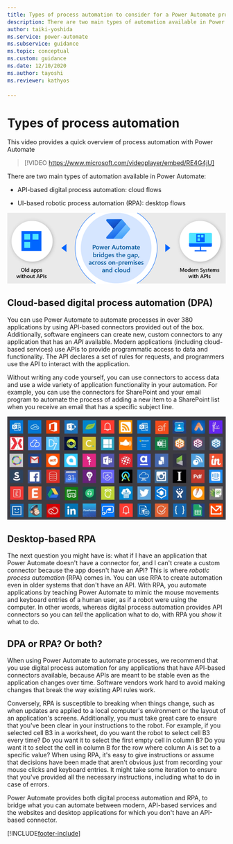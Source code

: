```yaml
---
title: Types of process automation to consider for a Power Automate project | Microsoft Docs
description: There are two main types of automation available in Power Automate, API-based digital process automation (DPA) and UI-based robotic process automation (RPA).
author: taiki-yoshida
ms.service: power-automate
ms.subservice: guidance
ms.topic: conceptual
ms.custom: guidance
ms.date: 12/10/2020
ms.author: tayoshi
ms.reviewer: kathyos

---
```


# Types of process automation

This video provides a quick overview of process automation with Power Automate
> [!VIDEO https://www.microsoft.com/videoplayer/embed/RE4G4jU]

There are two main types of automation available in Power Automate:

- API-based digital process automation: cloud flows

- UI-based robotic process automation (RPA): desktop flows

![Power Automate bridges the gap between old apps without APIs and modern API-based systems](media/bridge-the-gap.png "Power Automate bridges the gap between old apps without APIs and modern API-based systems")

## Cloud-based digital process automation (DPA)

You can use Power Automate to automate processes in over 380 applications by using API-based
connectors provided out of the box. Additionally,
software engineers can create new, custom connectors to any application that has
an *API* available. Modern applications (including cloud-based services) use APIs
to provide programmatic access to data and functionality. The API declares a set
of rules for requests, and programmers use the API to interact with the
application.

Without writing any code yourself, you can use connectors to access data and use
a wide variety of application functionality in your automation. For example, you
can use the connectors for SharePoint and your email program to automate the process of adding a new item to a SharePoint list when you receive an email
that has a specific subject line.

![Gallery of connectors](media/connector-list.png "Gallery of connectors")

## Desktop-based RPA

The next question you might have is: what if I have an application that Power Automate
doesn't have a connector for, and I can't create a custom connector
because the app doesn't have an API? This is where *robotic process automation*
(RPA) comes in. You can use RPA to create automation
even in older systems that don't have an API. With RPA, you
automate applications by teaching Power Automate to mimic the mouse movements
and keyboard entries of a human user, as if a robot were using the computer. In
other words, whereas digital process automation provides API connectors so you can *tell* the application
what to do, with RPA you *show* it what to do.

## DPA or RPA? Or both?

When using Power Automate to automate processes, we recommend that you use digital process automation for any applications that have API-based connectors available, because APIs are meant to be
stable even as the application changes over time. Software vendors work hard
to avoid making changes that break the way existing API rules work.

Conversely, RPA is susceptible to breaking when things change, such as when updates are applied to
a local computer's environment or the layout of an application's screens. Additionally, you must take great care to ensure that you've been
clear in your instructions to the robot. For example, if you selected cell B3 in a
worksheet, do you want the robot to select cell B3 every time? Do you want
it to select the first empty cell in column B? Do you want it to select the cell
in column B for the row where column A is set to a specific value? When using RPA,
it's easy to give instructions or assume that decisions have been made that aren't obvious just
from recording your mouse clicks and keyboard entries. It might take some iteration
to ensure that you've provided all the necessary instructions, including what to do
in case of errors.

Power Automate provides both digital process automation and RPA, to bridge what you can
automate between modern, API-based services and the websites and desktop
applications for which you don't have an API-based connector.


[!INCLUDE[footer-include](../../includes/footer-banner.md)]
